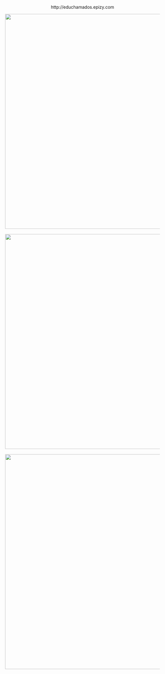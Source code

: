 <p align="center">
http://educhamados.epizy.com
</p>

<div align="center">
<img src="https://user-images.githubusercontent.com/87316285/142001650-07369c57-5f3d-4db5-99a0-aaba29f207d7.png" width="700px" />
</div>
<br/>
<div align="center">
<img src="https://user-images.githubusercontent.com/87316285/142001718-357a5a2c-982d-4de9-9d37-083cddc5637c.png" width="700px" />
</div>
<br/>
<div align="center">
<img src="https://user-images.githubusercontent.com/87316285/142001784-ec90d7e1-6a9d-4afd-a97b-256c584394e3.png" width="700px" />
</div>
